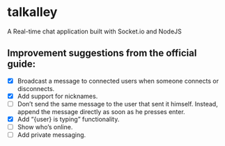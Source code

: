 # talkalley
A Real-time chat application built with Socket.io and NodeJS

## Improvement suggestions from the official guide:

- [x] Broadcast a message to connected users when someone connects or disconnects.
- [x] Add support for nicknames.
- [ ] Don’t send the same message to the user that sent it himself. Instead, append the message directly as soon as he presses enter.
- [x] Add “{user} is typing” functionality.
- [ ] Show who’s online.
- [ ] Add private messaging.
